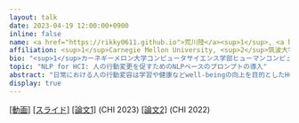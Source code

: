 ```yaml
---
layout: talk
date: 2023-04-19 12:00:00+0900
inline: false
name: <a href="https://rikky0611.github.io">荒川陸</a><sup>1</sup>, <a href="https://yumetaro.info">矢倉大夢</a><sup>2</sup>
affiliation: <sup>1</sup>Carnegie Mellon University, <sup>2</sup>筑波大学
bio: "<sup>1</sup>カーネギーメロン大学コンピュータサイエンス学部ヒューマンコンピュータインタラクション学科 PhD課程2年。センシングと行動変容技術に基づくAI技術の研究に取り組む。Snap Research Fellow.<br><sup>2</sup>筑波大学大学院システム情報工学研究群博士後期課程3年。機械学習技術の応用を広げるインタラクション研究及びその基盤となる質的研究に取り組む。Google Ph.D. Fellow 及び Microsoft Research Ph.D. Fellow."
topic: "NLP for HCI: 人の行動変更を促すためのNLPベースのプロンプトの導入"
abstract: "日常における人の行動変容は学習や健康などwell-beingの向上を目的としたHCI研究の大きなテーマの一つです。大規模モデルをはじめとしたNLP技術の発達を、コンピュータから人への介入 (intervention) の革新と考えて、私たちは人の行動変容のプロンプトを組み込んだアプリケーションを作成し、その評価を行ってきました。本トークではNLP技術をHCI分野に展開した実例、特に、人が信頼 (trust) してシステムを使い続けるためのAIデザインやその評価について紹介しようと思います。"
display: true
---
```


[[動画]](https://youtu.be/VYIRn8sV5go) [[スライド]](https://speakerdeck.com/hiromu1996/nlp-for-hci-ren-noxing-dong-bian-geng-wocu-sutamenonlpbesunopuronputonodao-ru) [[論文1]](https://arxiv.org/abs/2302.05678) (CHI 2023) [[論文2]](https://dl.acm.org/doi/10.1145/3491102.3501839) (CHI 2022)

